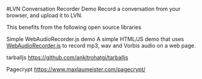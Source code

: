 #LVN Conversation Recorder Demo
Record a conversation from your browser, and upload it to LVN.

This benefits from the following open source libraries

Simple WebAudioRecorder.js demo
A simple HTML/JS demo that uses [WebAudioRecorder.js](https://github.com/higuma/web-audio-recorder-js) to record mp3, wav and Vorbis audio on a web page.

tarballjs
https://github.com/ankitrohatgi/tarballjs

Pagecrypt
https://www.maxlaumeister.com/pagecrypt/